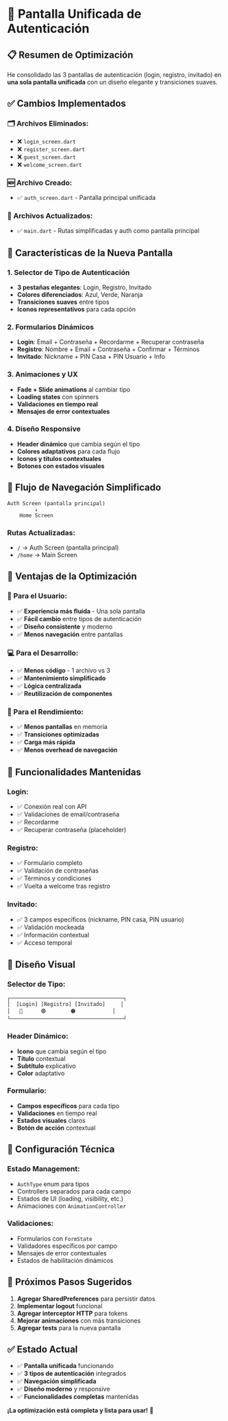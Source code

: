 # 🎯 Pantalla Unificada de Autenticación

## 📋 **Resumen de Optimización**

He consolidado las 3 pantallas de autenticación (login, registro, invitado) en **una sola pantalla unificada** con un diseño elegante y transiciones suaves.

## ✅ **Cambios Implementados**

### **🗂️ Archivos Eliminados:**
- ❌ `login_screen.dart`
- ❌ `register_screen.dart` 
- ❌ `guest_screen.dart`
- ❌ `welcome_screen.dart`

### **🆕 Archivo Creado:**
- ✅ `auth_screen.dart` - Pantalla principal unificada

### **🔄 Archivos Actualizados:**
- ✅ `main.dart` - Rutas simplificadas y auth como pantalla principal

## 🎨 **Características de la Nueva Pantalla**

### **1. Selector de Tipo de Autenticación**
- **3 pestañas elegantes**: Login, Registro, Invitado
- **Colores diferenciados**: Azul, Verde, Naranja
- **Transiciones suaves** entre tipos
- **Iconos representativos** para cada opción

### **2. Formularios Dinámicos**
- **Login**: Email + Contraseña + Recordarme + Recuperar contraseña
- **Registro**: Nombre + Email + Contraseña + Confirmar + Términos
- **Invitado**: Nickname + PIN Casa + PIN Usuario + Info

### **3. Animaciones y UX**
- **Fade + Slide animations** al cambiar tipo
- **Loading states** con spinners
- **Validaciones en tiempo real**
- **Mensajes de error contextuales**

### **4. Diseño Responsive**
- **Header dinámico** que cambia según el tipo
- **Colores adaptativos** para cada flujo
- **Iconos y títulos contextuales**
- **Botones con estados visuales**

## 🔄 **Flujo de Navegación Simplificado**

```
Auth Screen (pantalla principal)
         ↓
    Home Screen
```

### **Rutas Actualizadas:**
- `/` → Auth Screen (pantalla principal)
- `/home` → Main Screen

## 🎯 **Ventajas de la Optimización**

### **📱 Para el Usuario:**
- ✅ **Experiencia más fluida** - Una sola pantalla
- ✅ **Fácil cambio** entre tipos de autenticación
- ✅ **Diseño consistente** y moderno
- ✅ **Menos navegación** entre pantallas

### **💻 Para el Desarrollo:**
- ✅ **Menos código** - 1 archivo vs 3
- ✅ **Mantenimiento simplificado**
- ✅ **Lógica centralizada**
- ✅ **Reutilización de componentes**

### **🚀 Para el Rendimiento:**
- ✅ **Menos pantallas** en memoria
- ✅ **Transiciones optimizadas**
- ✅ **Carga más rápida**
- ✅ **Menos overhead de navegación**

## 🧪 **Funcionalidades Mantenidas**

### **Login:**
- ✅ Conexión real con API
- ✅ Validaciones de email/contraseña
- ✅ Recordarme
- ✅ Recuperar contraseña (placeholder)

### **Registro:**
- ✅ Formulario completo
- ✅ Validación de contraseñas
- ✅ Términos y condiciones
- ✅ Vuelta a welcome tras registro

### **Invitado:**
- ✅ 3 campos específicos (nickname, PIN casa, PIN usuario)
- ✅ Validación mockeada
- ✅ Información contextual
- ✅ Acceso temporal

## 🎨 **Diseño Visual**

### **Selector de Tipo:**
```
┌─────────────────────────────────────┐
│  [Login] [Registro] [Invitado]     │
│   🔵      🟢        🟠            │
└─────────────────────────────────────┘
```

### **Header Dinámico:**
- **Icono** que cambia según el tipo
- **Título** contextual
- **Subtítulo** explicativo
- **Color** adaptativo

### **Formulario:**
- **Campos específicos** para cada tipo
- **Validaciones** en tiempo real
- **Estados visuales** claros
- **Botón de acción** contextual

## 🔧 **Configuración Técnica**

### **Estado Management:**
- `AuthType` enum para tipos
- Controllers separados para cada campo
- Estados de UI (loading, visibility, etc.)
- Animaciones con `AnimationController`

### **Validaciones:**
- Formularios con `FormState`
- Validadores específicos por campo
- Mensajes de error contextuales
- Estados de habilitación dinámicos

## 🚀 **Próximos Pasos Sugeridos**

1. **Agregar SharedPreferences** para persistir datos
2. **Implementar logout** funcional
3. **Agregar interceptor HTTP** para tokens
4. **Mejorar animaciones** con más transiciones
5. **Agregar tests** para la nueva pantalla

## ✅ **Estado Actual**

- ✅ **Pantalla unificada** funcionando
- ✅ **3 tipos de autenticación** integrados
- ✅ **Navegación simplificada**
- ✅ **Diseño moderno** y responsive
- ✅ **Funcionalidades completas** mantenidas

**¡La optimización está completa y lista para usar!** 🎉
